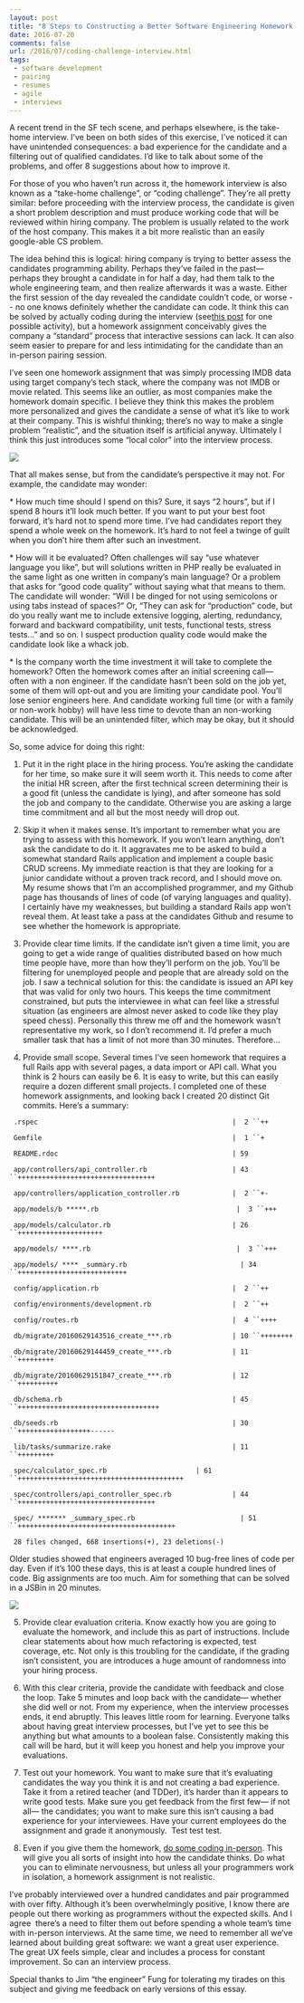 ```yaml
---
layout: post
title: "8 Steps to Constructing a Better Software Engineering Homework Interview"
date: 2016-07-20
comments: false
url: /2016/07/coding-challenge-interview.html
tags:
 - software development
 - pairing
 - resumes
 - agile
 - interviews
---
```


A recent trend in the SF tech scene, and perhaps elsewhere, is the take-home interview. I’ve been on both sides of this exercise, I’ve noticed it can have unintended consequences: a bad experience for the candidate and a filtering out of qualified candidates. I’d like to talk about some of the problems, and offer 8 suggestions about how to improve it.

For those of you who haven’t run across it, the homework interview is also known as a “take-home challenge”, or “coding challenge”. They’re all pretty similar: before proceeding with the interview process, the candidate is given a short problem description and must produce working code that will be reviewed within hiring company. The problem is usually related to the work of the host company. This makes it a bit more realistic than an easily google-able CS problem.   
  
The idea behind this is logical: hiring company is trying to better assess the candidates programming ability. Perhaps they’ve failed in the past— perhaps they brought a candidate in for half a day, had them talk to the whole engineering team, and then realize afterwards it was a waste. Either the first session of the day revealed the candidate couldn’t code, or worse -- no one knows definitely whether the candidate can code. It think this can be solved by actually coding during the interview (see[this post](http://blog.ndpsoftware.com/2014/02/favotite-technical-interview-technique-pairing.html) for one possible activity), but a homework assignment conceivably gives the company a “standard” process that interactive sessions can lack. It can also seem easier to prepare for and less intimidating for the candidate than an in-person pairing session.  
  

I’ve seen one homework assignment that was simply processing IMDB data using target company’s tech stack, where the company was not IMDB or movie related. This seems like an outlier, as most companies make the homework domain specific. I believe they think this makes the problem more personalized and gives the candidate a sense of what it’s like to work at their company. This is wishful thinking; there’s no way to make a single problem “realistic”, and the situation itself is artificial anyway. Ultimately I think this just introduces some “local color” into the interview process.  

[![](https://2.bp.blogspot.com/-6ktbPCyNNKk/V5AYTFLD-hI/AAAAAAAANI0/z8N2FnjSySArDqGpFWkJzPZ2NU8SomfLwCLcB/s1600/Screen%2BShot%2B2016-07-20%2Bat%2B5.32.06%2BPM.png)](https://2.bp.blogspot.com/-6ktbPCyNNKk/V5AYTFLD-hI/AAAAAAAANI0/z8N2FnjSySArDqGpFWkJzPZ2NU8SomfLwCLcB/s1600/Screen%2BShot%2B2016-07-20%2Bat%2B5.32.06%2BPM.png)
  
  

That all makes sense, but from the candidate’s perspective it may not. For example, the candidate may wonder:
  
  

\* How much time should I spend on this? Sure, it says “2 hours”, but if I spend 8 hours it’ll look much better. If you want to put your best foot forward, it’s hard not to spend more time. I’ve had candidates report they spend a whole week on the homework. It’s hard to not feel a twinge of guilt when you don’t hire them after such an investment.
  
  

\* How will it be evaluated? Often challenges will say “use whatever language you like”, but will solutions written in PHP really be evaluated in the same light as one written in company’s main language? Or a problem that asks for “good code quality” without saying what that means to them. The candidate will wonder: “Will I be dinged for not using semicolons or using tabs instead of spaces?” Or, “They can ask for “production” code, but do you really want me to include extensive logging, alerting, redundancy, forward and backward compatibility, unit tests, functional tests, stress tests...” and so on. I suspect production quality code would make the candidate look like a whack job.

 

\* Is the company worth the time investment it will take to complete the homework? Often the homework comes after an initial screening call— often with a non engineer. If the candidate hasn’t been sold on the job yet, some of them will opt-out and you are limiting your candidate pool. You’ll lose senior engineers here. And candidate working full time (or with a family or non-work hobby) will have less time to devote than an non-working candidate. This will be an unintended filter, which may be okay, but it should be acknowledged.
  
  

So, some advice for doing this right:
  
  

1. Put it in the right place in the hiring process. You’re asking the candidate for her time, so make sure it will seem worth it. This needs to come after the initial HR screen, after the first technical screen determining their is a good fit (unless the candidate is lying), and after someone has sold the job and company to the candidate. Otherwise you are asking a large time commitment and all but the most needy will drop out. 
  
  

2. Skip it when it makes sense. It’s important to remember what you are trying to assess with this homework. If you won’t learn anything, don’t ask the candidate to do it. It aggravates me to be asked to build a somewhat standard Rails application and implement a couple basic CRUD screens. My immediate reaction is that they are looking for a junior candidate without a proven track record, and I should move on. My resume shows that I’m an accomplished programmer, and my Github page has thousands of lines of code (of varying languages and quality). I certainly have my weaknesses, but building a standard Rails app won’t reveal them. At least take a pass at the candidates Github and resume to see whether the homework is appropriate.
  
  

3. Provide clear time limits. If the candidate isn’t given a time limit, you are going to get a wide range of qualities distributed based on how much time people have, more than how they’ll perform on the job. You’ll be filtering for unemployed people and people that are already sold on the job. I saw a technical solution for this: the candidate is issued an API key that was valid for only two hours. This keeps the time commitment constrained, but puts the interviewee in what can feel like a stressful situation (as engineers are almost never asked to code like they play speed chess). Personally this threw me off and the homework wasn’t representative my work, so I don’t recommend it. I’d prefer a much smaller task that has a limit of not more than 30 minutes. Therefore…
  
  

4. Provide small scope. Several times I’ve seen homework that requires a full Rails app with several pages, a data import or API call. What you think is 2 hours can easily be 6. It is easy to write, but this can easily require a dozen different small projects. I completed one of these homework assignments, and looking back I created 20 distinct Git commits. Here’s a summary:

` .rspec                                                |  2 ``++`

` Gemfile                                               |  1 ``+`

` README.rdoc                                           | 59`

` app/controllers/api_controller.rb                     | 43 ``++++++++++++++++++++++++++++++++++`

` app/controllers/application_controller.rb             |  2 ``+-`

` app/models/b *****.rb                                  |  3 ``+++`

` app/models/calculator.rb                              | 26 ``+++++++++++++++++++++`

` app/models/ ****.rb                                    |  3 ``+++`

` app/models/ **** _summary.rb                            | 34 ``+++++++++++++++++++++++++++`

` config/application.rb                                 |  2 ``++`

` config/environments/development.rb                    |  2 ``++`

` config/routes.rb                                      |  4 ``++++`

` db/migrate/20160629143516_create_***.rb               | 10 ``++++++++`

` db/migrate/20160629144459_create_***.rb               | 11 ``+++++++++`

` db/migrate/20160629151847_create_***.rb               | 12 ``++++++++++`

` db/schema.rb                                          | 45 ``+++++++++++++++++++++++++++++++++++`

` db/seeds.rb                                           | 30 ``++++++++++++++++++------`

` lib/tasks/summarize.rake                              | 11 ``+++++++++`

` spec/calculator_spec.rb                      | 61 ``+++++++++++++++++++++++++++++++++++++++++`

` spec/controllers/api_controller_spec.rb               | 44 ``++++++++++++++++++++++++++++++++++`

` spec/ ******* _summary_spec.rb                          | 51 ``+++++++++++++++++++++++++++++++++++++++`

` 28 files changed, 668 insertions(+), 23 deletions(-)`
  
  

Older studies showed that engineers averaged 10 bug-free lines of code per day. Even if it’s 100 these days, this is at least a couple hundred lines of code. Big assignments are too much. Aim for something that can be solved in a JSBin in 20 minutes. 

[![](https://2.bp.blogspot.com/-mv3g1jptcnM/V5AYgIURXnI/AAAAAAAANI4/rP7SzYF33M8FVVJnZ3XzNLCDhxBtC4oqgCLcB/s1600/Screen%2BShot%2B2016-07-20%2Bat%2B5.32.17%2BPM.png)](https://2.bp.blogspot.com/-mv3g1jptcnM/V5AYgIURXnI/AAAAAAAANI4/rP7SzYF33M8FVVJnZ3XzNLCDhxBtC4oqgCLcB/s1600/Screen%2BShot%2B2016-07-20%2Bat%2B5.32.17%2BPM.png)
  
  

5. Provide clear evaluation criteria. Know exactly how you are going to evaluate the homework, and include this as part of instructions. Include clear statements about how much refactoring is expected, test coverage, etc. Not only is this troubling for the candidate, if the grading isn’t consistent, you are introduces a huge amount of randomness into your hiring process.
  
  

6. With this clear criteria, provide the candidate with feedback and close the loop. Take 5 minutes and loop back with the candidate— whether she did well or not. From my experience, when the interview processes ends, it end abruptly. This leaves little room for learning. Everyone talks about having great interview processes, but I’ve yet to see this be anything but what amounts to a boolean false. Consistently making this call will be hard, but it will keep you honest and help you improve your evaluations. 
  
  

7. Test out your homework. You want to make sure that it’s evaluating candidates the way you think it is and not creating a bad experience. Take it from a retired teacher (and TDDer), it’s harder than it appears to write good tests. Make sure you get feedback from the first few— if not all— the candidates; you want to make sure this isn’t causing a bad experience for your interviewees. Have your current employees do the assignment and grade it anonymously. &nbsp;Test test test.
  
  

8. Even if you give them the homework, [do some coding in-person](http://blog.ndpsoftware.com/2014/02/favotite-technical-interview-technique-pairing.html). This will give you all sorts of insight into how the candidate thinks. Do what you can to eliminate nervousness, but unless all your programmers work in isolation, a homework assignment is not realistic.
  
  

I’ve probably interviewed over a hundred candidates and pair programmed with over fifty. Although it’s been overwhelmingly positive, I know there are people out there working as programmers without the expected skills. And I agree &nbsp;there’s a need to filter them out before spending a whole team’s time with in-person interviews. At the same time, we need to remember all we’ve learned about building great software: we want a great user experience. The great UX feels simple, clear and includes a process for constant improvement. So can an interview process.
  
Special thanks to Jim “the engineer” Fung for tolerating my tirades on this subject and giving me feedback on early versions of this essay.

